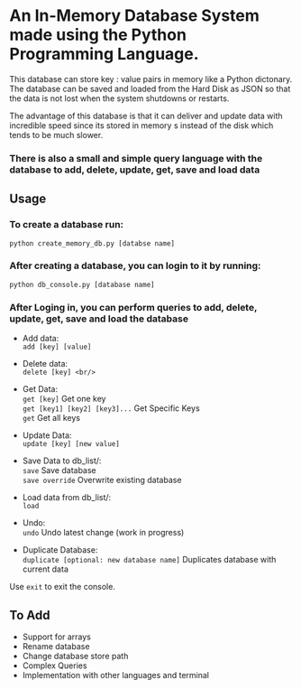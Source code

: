 # An In-Memory Database System made using the Python Programming Language.
This database can store key : value pairs in memory like a Python dictonary. The database can be saved and loaded from the Hard Disk as JSON so 
that the data is not lost when the system shutdowns or restarts.

The advantage of this database is that it can deliver and update data with incredible speed since its stored in memory s
instead of the disk which tends to be much slower.

### There is also a small and simple query language with the database to add, delete, update, get, save and load data

Usage
---------

### To create a database run:
`python create_memory_db.py [databse name]`

### After creating a database, you can login to it by running:
`python db_console.py [database name]`

### After Loging in, you can perform queries to add, delete, update, get, save and load the database

- Add data: <br/>
`add [key] [value]` <br/>

- Delete data: <br/>
`delete [key] <br/>`

- Get Data: <br/>
`get [key]` Get one key <br/>
`get [key1] [key2] [key3]...` Get Specific Keys <br/>
`get` Get all keys <br/>

- Update Data: <br/>
`update [key] [new value]` <br/>

- Save Data to db_list/: <br/>
`save` Save database <br/>
`save override` Overwrite existing database <br/>

- Load data from db_list/: <br/>
`load` <br/>

- Undo: <br/>
`undo` Undo latest change (work in progress) <br/>

- Duplicate Database: <br/>
`duplicate [optional: new database name]` Duplicates database with current data <br/>

Use `exit` to exit the console. <br/>

To Add
-----------
- Support for arrays
- Rename database
- Change database store path
- Complex Queries
- Implementation with other languages and terminal
